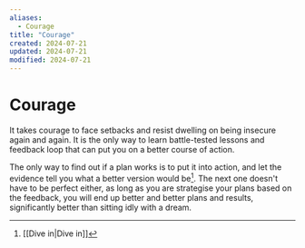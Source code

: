 ```yaml
---
aliases:
  - Courage
title: "Courage"
created: 2024-07-21
updated: 2024-07-21
modified: 2024-07-21
---
```


# Courage

It takes courage to face setbacks and resist dwelling on being insecure again and again. It is the only way to learn battle-tested lessons and feedback loop that can put you on a better course of action.

The only way to find out if a plan works is to put it into action, and let the evidence tell you what a better version would be[^1]. The next one doesn't have to be perfect either, as long as you are strategise your plans based on the feedback, you will end up better and better plans and results, significantly better than sitting idly with a dream.

[^1]: [[Dive in|Dive in]]